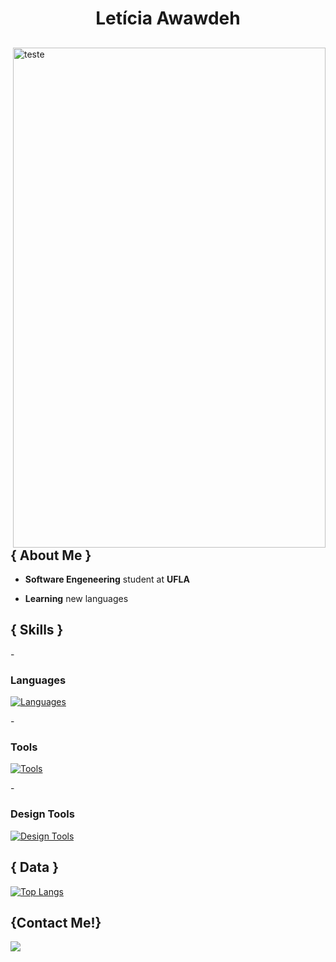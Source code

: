 <h1 align="center"> Letícia Awawdeh</h1>

<div>
<img align="right" width="500"  height="800" alt="teste" src="https://upload.wikimedia.org/wikipedia/commons/thumb/f/f3/Rembrandt_Christ_in_the_Storm_on_the_Lake_of_Galilee.jpg/200px-Rembrandt_Christ_in_the_Storm_on_the_Lake_of_Galilee.jpg"/>

<h2> { About Me } </h2>

- **Software Engeneering** student at **UFLA**

- **Learning** new languages

<h2>{ Skills }</h2>

-<h3> **Languages** </h3>

[![Languages](https://skillicons.dev/icons?i=java,javascript,c,cpp&perline=4)](https://skillicons.dev)

-<h3> **Tools** </h3>
[![Tools](https://skillicons.dev/icons?i=vscode,git,mysql,css,html,nodejs,react,arduino&perline=4)](https://skillicons.dev)

 -<h3> **Design Tools** </h3>
 [![Design Tools](https://skillicons.dev/icons?i=figma)](https://skillicons.dev)
    
<h2> { Data } </h2>

   [![Top Langs](https://github-readme-stats.vercel.app/api/top-langs/?username=leticia-awawdeh&theme=dark&show_icons=true&layout=donut)](https://github.com/anuraghazra/github-readme-stats)

<h2> {Contact Me!} </h2>

  <a href="https://www.linkedin.com/in/leticia-cardoso-02bb40235/" target="_blank"><img src="https://img.shields.io/badge/-LinkedIn-%230077B5?style=for-the-badge&logo=linkedin&logoColor=white" target="_blank"></a>
   <br> </br>

   
</div>

